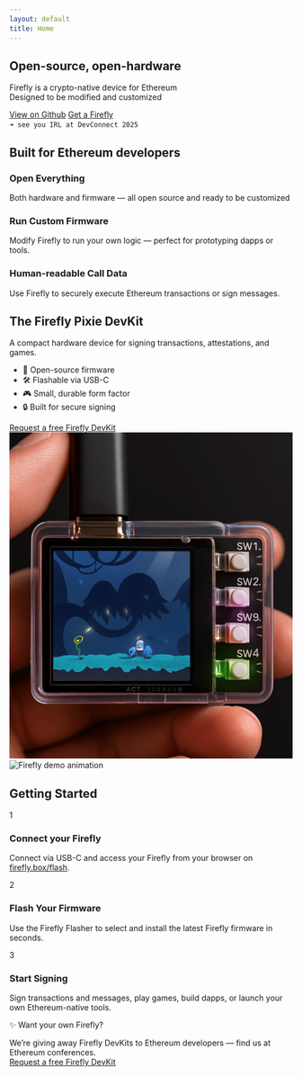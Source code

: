 ```yaml
---
layout: default
title: Home
---
```



<section class="hero">
  <div class="hero-inner">
    <h1>Open-source, open-hardware</h1>
    <p>Firefly is a crypto-native device for Ethereum<br />Designed to be modified and customized</p>
    <div class="hero-ctas">
      <a href="https://github.com/firefly" class="btn btn-orange">View on Github</a>
      <a href="https://futurealisha.notion.site/235286cca4d880728949f6beab193729" target="_blank" rel="noopener noreferrer" class="btn btn-outline">Get a Firefly</a>
    </div>
    <code class="install">➜ see you IRL at DevConnect 2025</code>
  </div>
</section>


<section class="features">
  <h2>Built for Ethereum developers</h2>
  <div class="feature-grid">
    <div class="feature">
      <h3>Open Everything</h3>
      <p>Both hardware and firmware — all open source and ready to be customized</p>
    </div>
    <div class="feature">
      <h3>Run Custom Firmware</h3>
      <p>Modify Firefly to run your own logic — perfect for prototyping dapps or tools.</p>
    </div>
    <div class="feature">
      <h3>Human-readable Call Data</h3>
      <p>Use Firefly to securely execute Ethereum transactions or sign messages.</p>
    </div>
  </div>
</section>

<div class="section-wrapper">
<section class="device">
  <div class="device-info">
    <h2>The Firefly Pixie DevKit</h2>
    <p>A compact hardware device for signing transactions, attestations, and games.</p>
    <ul>
      <li>🧠 Open-source firmware</li>
      <li>🛠️ Flashable via USB-C</li>
      <li>🎮 Small, durable form factor</li>
      <li>🔒 Built for secure signing</li>
    </ul>
    <a href="https://futurealisha.notion.site/235286cca4d880728949f6beab193729" target="_blank" rel="noopener noreferrer" class="btn btn-orange devkit-button">
      Request a free Firefly DevKit
    </a>
  </div>

  <div class="device-image">
    <div class="pixie-image-wrapper">
      <img src="/assets/images/ff-crop-real-min.png" alt="Firefly Pixie DevKit in use" />
    </div>
  </div>
</section>
</div>

<section class="how-it-works">
  <div class="how-wrapper">
    <div class="demo-video square-gif">
      <img src="/assets/videos/ff-flash-demo-sq.gif" alt="Firefly demo animation" />
    </div>
    <div class="steps-column">
      <h2>Getting Started</h2>
      <div class="step-block">
        <div class="step-num">1</div>
        <div>
          <h3>Connect your Firefly</h3>
          <p>Connect via USB-C and access your Firefly from your browser on  
            <a href="https://firefly.box/flash" target="_blank">firefly.box/flash</a>.
          </p>
        </div>
      </div>
      <div class="step-block">
        <div class="step-num">2</div>
        <div>
          <h3>Flash Your Firmware</h3>
          <p>Use the Firefly Flasher to select and install the latest Firefly firmware in seconds.</p>
        </div>
      </div>
      <div class="step-block">
        <div class="step-num">3</div>
        <div>
          <h3>Start Signing</h3>
          <p>Sign transactions and messages, play games, build dapps, or launch your own Ethereum-native tools.</p>
        </div>
      </div>
    </div>
  </div>
</section>



<div class="cta-box">
  <p>✨ Want your own Firefly?</p>
  <p>
    We’re giving away Firefly DevKits to Ethereum developers — find us at Ethereum conferences.<br/>  
    <a href="https://futurealisha.notion.site/235286cca4d880728949f6beab193729" class="cta-link" target="_blank" rel="noopener noreferrer">
  Request a free Firefly DevKit
    </a>
  </p>
</div>




<script>
  document.querySelectorAll('.faq-question').forEach((question) => {
    question.addEventListener('click', () => {
      const parent = question.closest('.faq-item');
      parent.classList.toggle('active');
    });
  });
</script>

